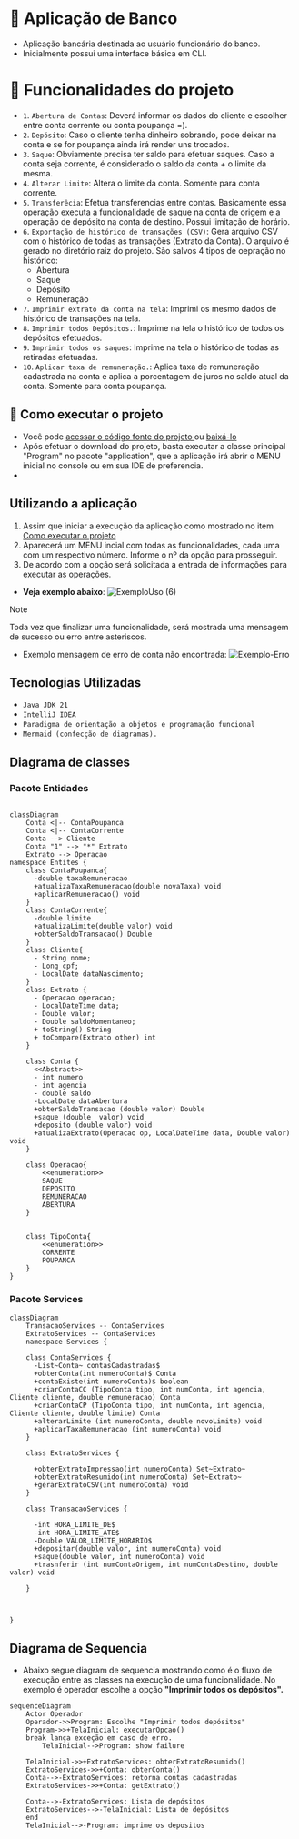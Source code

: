 # :bank: Aplicação de Banco 
- Aplicação bancária destinada ao usuário funcionário do banco. 
- Inicialmente possui uma interface básica em CLI.

# :hammer: Funcionalidades do projeto

- `1`. `Abertura de Contas`: Deverá informar os dados do cliente e escolher entre conta corrente ou conta poupança =).
- `2`. `Depósito`: Caso o cliente tenha dinheiro sobrando, pode deixar na conta e se for poupança ainda irá render uns trocados.
- `3`. `Saque`: Obviamente precisa ter saldo para efetuar saques. Caso a conta seja corrente, é considerado o saldo da conta + o limite da mesma.
- `4`. `Alterar Limite`: Altera o limite da conta. Somente para conta corrente.
- `5`. `Transferêcia`: Efetua transferencias entre contas. Basicamente essa operação executa a funcionalidade de saque na conta de origem e a operação de depósito na conta de destino. Possui limitação de horário. 
- `6`. `Exportação de histórico de transações (CSV)`: Gera arquivo CSV com o histórico de todas as transações (Extrato da Conta). O arquivo é gerado no diretório raiz do projeto. São salvos 4 tipos de oepração no histórico:
  * Abertura
  * Saque
  * Depósito
  * Remuneração
- `7`. `Imprimir extrato da conta na tela`: Imprimi os mesmo dados de histórico de transações na tela. 
- `8`. `Imprimir todos Depósitos.`: Imprime na tela o histórico de todos os depósitos efetuados.
- `9`. `Imprimir todos os saques`: Imprime na tela o histórico de todas as retiradas efetuadas.
- `10`. `Aplicar taxa de remuneração.`: Aplica taxa de remuneração cadastrada na conta e aplica a porcentagem de juros no saldo atual da conta. Somente para conta poupança.
  

## :wrench: Como executar o projeto

- Você pode [acessar o código fonte do projeto ](https://github.com/flavioqueiroga/desafio-app-banco/tree/main) ou [baixá-lo](https://github.com/flavioqueiroga/desafio-app-banco/archive/refs/heads/main.zip)
- Após efetuar o download do projeto, basta executar a classe principal "Program" no pacote "application", que a aplicação irá abrir o MENU inicial no console ou em sua IDE de preferencia.
- 

## Utilizando a aplicação
1. Assim que iniciar a execução da aplicação como mostrado no item [Como executar o projeto](#wrench-como-executar-o-projeto)
2. Aparecerá um MENU incial com todas as funcionalidades, cada uma com um respectivo número. Informe o nº da opção para prosseguir.
3. De acordo com a opção será solicitada a entrada de informações para executar as operações.
- **Veja exemplo abaixo**: 
![ExemploUso (6)](https://github.com/flavioqueiroga/desafio-app-banco/assets/43221104/7fe17ada-6878-4533-a95b-c8c537a696f2)

> [!NOTE]
> Toda vez que finalizar uma funcionalidade, será mostrada uma mensagem de sucesso ou erro entre asteriscos.

- Exemplo mensagem de erro de conta não encontrada:
![Exemplo-Erro](https://github.com/flavioqueiroga/desafio-app-banco/assets/43221104/3086c364-755f-4a6f-95da-7d43c8c633a7)

## Tecnologias Utilizadas

- ``Java JDK 21``
- ``IntelliJ IDEA``
- ``Paradigma de orientação a objetos e programação funcional ``
- ``Mermaid (confecção de diagramas).``

## Diagrama de classes

### Pacote Entidades

```mermaid

classDiagram
    Conta <|-- ContaPoupanca
    Conta <|-- ContaCorrente
    Conta --> Cliente
    Conta "1" --> "*" Extrato
    Extrato --> Operacao
namespace Entites {
    class ContaPoupanca{
      -double taxaRemuneracao
      +atualizaTaxaRemuneracao(double novaTaxa) void
      +aplicarRemuneracao() void
    }
    class ContaCorrente{
      -double limite
      +atualizaLimite(double valor) void
      +obterSaldoTransacao() Double
    }
    class Cliente{
      - String nome;
      - Long cpf;
      - LocalDate dataNascimento;
    }
    class Extrato {
      - Operacao operacao;
      - LocalDateTime data;
      - Double valor;
      - Double saldoMomentaneo;
      + toString() String
      + toCompare(Extrato other) int
    }

    class Conta {
      <<Abstract>>
      - int numero
      - int agencia
      - double saldo
      -LocalDate dataAbertura
      +obterSaldoTransacao (double valor) Double
      +saque (double  valor) void
      +deposito (double valor) void
      +atualizaExtrato(Operacao op, LocalDateTime data, Double valor) void
    }

    class Operacao{
        <<enumeration>>
        SAQUE
        DEPOSITO
        REMUNERACAO
        ABERTURA
    }


    class TipoConta{
        <<enumeration>>
        CORRENTE
        POUPANCA
    }
}
```

### Pacote Services
```mermaid
classDiagram
    TransacaoServices -- ContaServices
    ExtratoServices -- ContaServices
    namespace Services {
    
    class ContaServices {
      -List~Conta~ contasCadastradas$ 
      +obterConta(int numeroConta)$ Conta
      +contaExiste(int numeroConta)$ boolean
      +criarContaCC (TipoConta tipo, int numConta, int agencia, Cliente cliente, double remuneracao) Conta
      +criarContaCP (TipoConta tipo, int numConta, int agencia, Cliente cliente, double limite) Conta
      +alterarLimite (int numeroConta, double novoLimite) void
      +aplicarTaxaRemuneracao (int numeroConta) void
    }
    
    class ExtratoServices {
      
      +obterExtratoImpressao(int numeroConta) Set~Extrato~
      +obterExtratoResumido(int numeroConta) Set~Extrato~
      +gerarExtratoCSV(int numeroConta) void
    }

    class TransacaoServices {
      
      -int HORA_LIMITE_DE$ 
      -int HORA_LIMITE_ATE$
      -Double VALOR_LIMITE_HORARIO$
      +depositar(double valor, int numeroConta) void
      +saque(double valor, int numeroConta) void
      +trasnferir (int numContaOrigem, int numContaDestino, double valor) void
      
    }

    

}
```

## Diagrama de Sequencia

- Abaixo segue diagram de sequencia mostrando como é o fluxo de execução entre as classes na execução de uma funcionalidade. No exemplo é operador escolhe a opção **"Imprimir todos os depósitos".**

```mermaid
sequenceDiagram
    Actor Operador
    Operador->>Program: Escolhe "Imprimir todos depósitos"
    Program->>+TelaInicial: executarOpcao()
    break lança exceção em caso de erro.
        TelaInicial-->Program: show failure
    
    TelaInicial->>+ExtratoServices: obterExtratoResumido()
    ExtratoServices->>+Conta: obterConta()
    Conta-->-ExtratoServices: retorna contas cadastradas
    ExtratoServices->>+Conta: getExtrato()
    
    Conta-->-ExtratoServices: Lista de depósitos
    ExtratoServices-->-TelaInicial: Lista de depósitos 
    end
    TelaInicial-->-Program: imprime os depositos

```
